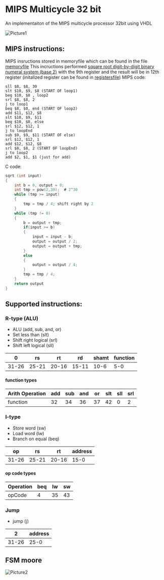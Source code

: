 # MIPS Multicycle 32 bit
An implementaiton of the MIPS multicycle processor 32bit using VHDL

![Picture1](https://user-images.githubusercontent.com/69726708/100778999-64c9cd00-3410-11eb-951b-e0cf526abd0a.png)

## MIPS instructions:
MIPS insructions stored in memoryfile which can be found in the file [memoryfile](./MIPS_MULTICYCLE/memoryfile.vhd)
This incructions performed [square root digit-by-digit binary numeral system (base 2)](https://en.wikipedia.org/wiki/Methods_of_computing_square_roots#Digit-by-digit_calculation) with the 9th register
and the result will be in 12th register (initalized register can be found in [registersfile](./MIPS_MULTICYCLE/registersfile.vhd))
MIPS code:
```
sll $8, $8, 30
slt $10, $9, $8 (START OF loop1)
beq $10, $0 , loop2
srl $8, $8, 2
j to loop1
beq $8, $0, end (START OF loop2)
add $11, $12, $8
slt $10, $9, $11
beq $10, $0, else
srl $12, $12, 1
j to loopEnd
sub $9, $9, $11 (START OF else)
srl $12, $12, 1
add $12, $12, $8
srl $8, $8, 2 (START OF loopEnd)
j to loop2
add $2, $1, $1 (just for add)
```

C code:
```C
sqrt (int input)
{
	int b = 0, output = 0;
	int tmp = pow(2,30);  # 2^30
	while (tmp >= input)
	{
		tmp = tmp / 4; shift right by 2
	}
	while (tmp != 0)
	{
		b = output + tmp;
		if(input >= b)
		{
			input = input - b;
			output = output / 2;
			output = output + tmp;
		}
		else
		{
			output = output / 4;
		}
		tmp = tmp / 4;
	}
	return output
}
```
## Supported instructions:
### R-type (ALU)
* ALU (add, sub, and, or)
* Set less than (slt)
* Shift right logical (srl)
* Shift left logical  (sll)

|0|rs|rt|rd|shamt|function|
|-|--|--|--|-----|--------|
|31-26|25-21|20-16|15-11|10-6|5-0|

#### function types

|Arith Operation|add|sub|and|or|slt|sll|srl|
|---------------|---|---|---|--|---|---|---|
|function|32|34|36|37|42|0|2|

### I-type
* Store word (sw)
* Load word  (lw)
* Branch on equal (beq)

|op|rs|rt|address|
|--|--|--|-------|
|31-26|25-21|20-16|15-0|

#### op code types

|Operation|beq|lw|sw|
|---------|---|--|--|
|opCode|4|35|43|

### Jump
* jump (j)

|2|address|
|-|-------|
|31-26|25-0|

## FSM moore
![Picture2](https://user-images.githubusercontent.com/69726708/100780489-714f2500-3412-11eb-81ad-a56b6e2bf482.png)

